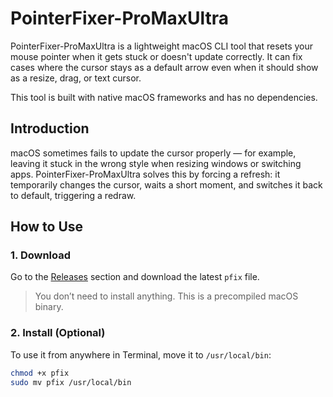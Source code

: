 # PointerFixer-ProMaxUltra

PointerFixer-ProMaxUltra is a lightweight macOS CLI tool that resets your mouse pointer when it gets stuck or doesn't update correctly. It can fix cases where the cursor stays as a default arrow even when it should show as a resize, drag, or text cursor.

This tool is built with native macOS frameworks and has no dependencies.

## Introduction

macOS sometimes fails to update the cursor properly — for example, leaving it stuck in the wrong style when resizing windows or switching apps. PointerFixer-ProMaxUltra solves this by forcing a refresh: it temporarily changes the cursor, waits a short moment, and switches it back to default, triggering a redraw.

## How to Use

### 1. Download

Go to the [Releases](https://github.com/bleedweedsuz/PointerFixer-ProMaxUltra/releases) section and download the latest `pfix` file.

> You don’t need to install anything. This is a precompiled macOS binary.

### 2. Install (Optional)

To use it from anywhere in Terminal, move it to `/usr/local/bin`:

```bash
chmod +x pfix
sudo mv pfix /usr/local/bin